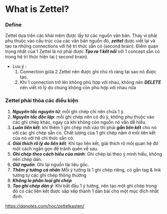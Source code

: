 # What is Zettel?
### Define
Zettel dựa trên các khái niệm được lấy từ các nguồn văn bản. Thay vì phải phụ thuộc vào cấu trúc của các văn bản nguồn đó, ***zettel*** được viết lại và tạo ra những connections với hệ tri thức sẵn có (second brain). Điểm quan trọng nhất của 1 Zettel là nó phải được ***Tạo ra 1 kết nối*** với 1 concept sẵn có trong hệ tri thức hiện taị ( second brain). 
* Lưu ý :
	1. Connection giữa 2 Zettel nên được ghi chú rõ ràng tại sao nó được tạo. 
	2. Khi 1 connection trở lên không phù hợp với nhau, không nên ***DELETE*** nên viết rõ lý do chúng không còn phù hợp với nhau nữa

### Zettel phải thỏa các điều kiện
1. ***Nguyên tắc nguyên tử***: mỗi ghi chép chỉ nên chứa 1 ý.
2. ***Nguyên tắc độc lập***: mỗi ghi chép nên có đủ ý, không phụ thuộc vào các ghi chép khác, ngay cả khi không còn nguồn nó vẫn dễ hiểu. 
3. ***Luôn liên kết***: khi thêm 1 ghi chép mới vào thì phải ***gắn liên kết*** cho nó với các ghi chép sẵn có. Chất lượng của 1 ghi chép nằm ở  mối liên kết của nó với hệ chi thức sẵn có.
4. ***Giải thích rõ lý do liên kết***: Khi tạo liên kết, giải thích rõ mối quan hệ đó một cách ngắn gọn để tránh quên về sau.
5. ***Ghi chép theo cách hiểu của mình***: Ghi chép lai theo ý mình hiểu, không nên chép dán.
6. ***Giữ nguồn***: Ghi lại nguồn tài liệu gốc.
7. ***Thêm ý tưởng cá nhân*** Mỗi ý tưởng là 1 ghi chép riêng, có gắn tag & link tương tự các ghi chép thông thường
8. ***Không lo phân loại ghi chép***
9. ***Tạo ghi chép dàn ý***: Khi bắt đầu 1 ý tưởng, nên tạo một ghi chép trong đó có các liên kết được sắp xếp thành 1 dàn bài cho một mục đích nhất định. 



https://dqnotes.com/hoc/zettelkasten/